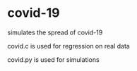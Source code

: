 # covid-19
simulates the spread of covid-19

covid.c is used for regression on real data

covid.py is used for simulations
